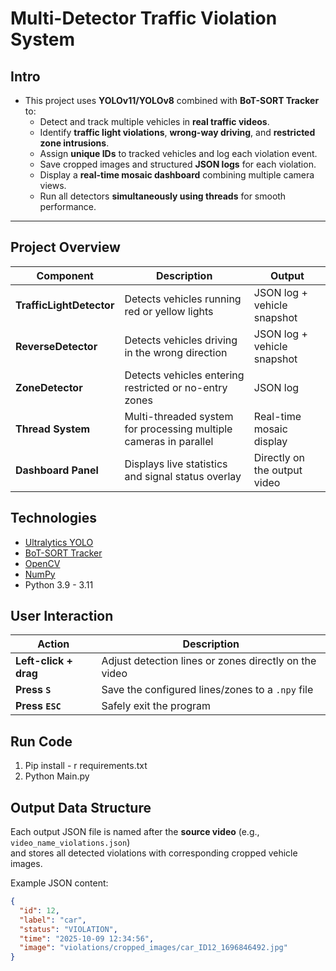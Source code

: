 #  Multi-Detector Traffic Violation System 

## Intro 

- This project uses **YOLOv11/YOLOv8** combined with **BoT-SORT Tracker** to:  
  - Detect and track multiple vehicles in **real traffic videos**.  
  - Identify **traffic light violations**, **wrong-way driving**, and **restricted zone intrusions**.  
  - Assign **unique IDs** to tracked vehicles and log each violation event.  
  - Save cropped images and structured **JSON logs** for each violation.  
  - Display a **real-time mosaic dashboard** combining multiple camera views.  
  - Run all detectors **simultaneously using threads** for smooth performance.
     
---

##   Project Overview

|  **Component** |  **Description** |  **Output** |
|------------------|--------------------|----------------|
|  **TrafficLightDetector** | Detects vehicles running red or yellow lights | JSON log + vehicle snapshot |
|  **ReverseDetector** | Detects vehicles driving in the wrong direction | JSON log + vehicle snapshot |
|  **ZoneDetector** | Detects vehicles entering restricted or no-entry zones | JSON log |
|  **Thread System** | Multi-threaded system for processing multiple cameras in parallel | Real-time mosaic display |
|  **Dashboard Panel** | Displays live statistics and signal status overlay | Directly on the output video |

## Technologies  

- [Ultralytics YOLO](https://github.com/ultralytics/ultralytics)  
- [BoT-SORT Tracker](https://github.com/NirAharon/BoT-SORT)  
- [OpenCV](https://opencv.org/)  
- [NumPy](https://numpy.org/)  
- Python 3.9 - 3.11
## User Interaction

|  **Action** |  **Description** |
|----------------|-------------------|
|  **Left-click + drag** | Adjust detection lines or zones directly on the video |
|  **Press `S`** | Save the configured lines/zones to a `.npy` file |
|  **Press `ESC`** | Safely exit the program |

##  Run Code 

1. Pip install - r requirements.txt
2.  Python Main.py

##  Output Data Structure

Each output JSON file is named after the **source video** (e.g., `video_name_violations.json`)  
and stores all detected violations with corresponding cropped vehicle images.

Example JSON content:

```json
{
  "id": 12,
  "label": "car",
  "status": "VIOLATION",
  "time": "2025-10-09 12:34:56",
  "image": "violations/cropped_images/car_ID12_1696846492.jpg"
}


